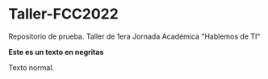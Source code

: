 # Taller-FCC2022

Repositorio de prueba. Taller de 1era Jornada Académica "Hablemos de TI"

**Este es un texto en negritas**

Texto normal.
